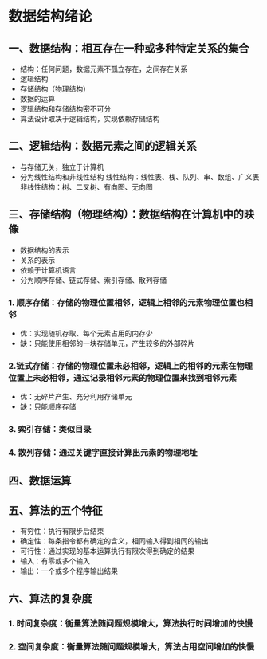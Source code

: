 # 数据结构绪论
## 一、数据结构：相互存在一种或多种特定关系的集合
- 结构：任何问题，数据元素不孤立存在，之间存在关系  
- 逻辑结构
- 存储结构（物理结构）
- 数据的运算
- 逻辑结构和存储结构密不可分
- 算法设计取决于逻辑结构，实现依赖存储结构
## 二、逻辑结构：数据元素之间的逻辑关系
- 与存储无关，独立于计算机
- 分为线性结构和非线性结构
线性结构：线性表、栈、队列、串、数组、广义表
非线性结构：树、二叉树、有向图、无向图
## 三、存储结构（物理结构）：数据结构在计算机中的映像
- 数据结构的表示
- 关系的表示
- 依赖于计算机语言
- 分为顺序存储、链式存储、索引存储、散列存储
### 1. 顺序存储：存储的物理位置相邻，逻辑上相邻的元素物理位置也相邻
- 优：实现随机存取、每个元素占用的内存少
- 缺：只能使用相邻的一块存储单元，产生较多的外部碎片
### 2.链式存储：存储的物理位置未必相邻，逻辑上的相邻的元素在物理位置上未必相邻，通过记录相邻元素的物理位置来找到相邻元素
- 优：无碎片产生、充分利用存储单元
- 缺：只能顺序存储
### 3. 索引存储：类似目录
### 4. 散列存储：通过关键字直接计算出元素的物理地址
## 四、数据运算
## 五、算法的五个特征
- 有穷性：执行有限步后结束
- 确定性：每条指令都有确定的含义，相同输入得到相同的输出
- 可行性：通过实现的基本运算执行有限次得到确定的结果
- 输入：有零或多个输入
- 输出：一个或多个程序输出结果
## 六、算法的复杂度
### 1. 时间复杂度：衡量算法随问题规模增大，算法执行时间增加的快慢
### 2. 空间复杂度：衡量算法随问题规模增大，算法占用空间增加的快慢